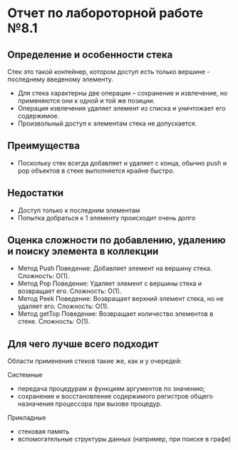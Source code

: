 # Отчет по лабороторной работе №8.1

## Определение и особенности стека

Стек это такой контейнер, котором доступ есть только вершине - последнему введеному элементу.

+ Для стека характерны две операции – сохранение и извлечение, но применяются они к одной и той же позиции.
+ Операция извлечения удаляет элемент из списка и уничтожает его содержимое.
+ Произвольный доступ к элементам стека не допускается.

## Преимущества

+ Поскольку стек всегда добавляет и удаляет с конца, обычно push и pop объектов в стеке выполняется крайне быстро.

## Недостатки

+ Доступ только к последним элементам
+ Попытка добраться к 1 элементу происходит очень долго

## Оценка сложности по добавлению, удалению и поиску элемента в коллекции

+ Метод Push
Поведение: Добавляет элемент на вершину стека.
Сложность: O(1).
+ Метод Pop
Поведение: Удаляет элемент с вершины стека и возвращает его.
Сложность: O(1).
+ Метод Peek
Поведение: Возвращает верхний элемент стека, но не удаляет его.
Сложность: O(1).
+ Метод getTop
Поведение: Возвращает количество элементов в стеке.
Сложность: O(1).

## Для чего лучше всего подходит

Области применения стеков такие же, как и у очередей:

Системные

+ передача процедурам и функциям аргументов по значению;
+ сохранение и восстановление содержимого регистров общего назначения процессора при вызове процедур.
  
Прикладные

+ стековая память
+ вспомогательные структуры данных (например, при поиске в графе)